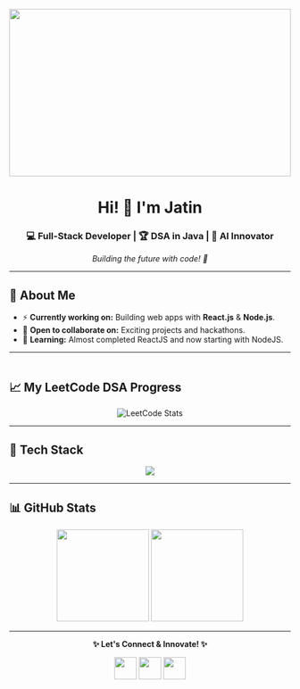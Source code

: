 <!-- Modern & Dynamic README -->

<!-- Animated Header -->
<p align="center">
  <img src="https://media.giphy.com/media/f3iwJFOVOwuy7K6FFw/giphy.gif" width="100%" height="300px" />
</p>

<h1 align="center">Hi! 👋 I'm Jatin</h1>
<h3 align="center">💻 Full-Stack Developer | 🏆 DSA in Java | 🤖 AI Innovator</h3>
<p align="center">
  <em>Building the future with code! 🚀</em>
</p>

---

## 🌟 About Me
- ⚡ **Currently working on:** Building web apps with **React.js** & **Node.js**.  
- 🤝 **Open to collaborate on:** Exciting projects and hackathons.  
- 🌱 **Learning:** Almost completed ReactJS and now starting with NodeJS.

---

<!-- Animated Divider -->
<p align="center">
  <img src="https://media.giphy.com/media/L8K62iTDkzGX6/giphy.gif" width="100%" height="4px" />
</p>

## 📈 My LeetCode DSA Progress
<p align="center">
  <img src="https://leetcard.jacoblin.cool/gJatin?theme=dark&font=Baloo%202&ext=heatmap&border=FFD700" alt="LeetCode Stats">
</p>

---

## 🎨 Tech Stack
<p align="center">
<img src="https://skillicons.dev/icons?i=java,c,python,html,css,js,react,nodejs,express,mongodb,mysql,git,github,docker&theme=light&perline=8" />
</p>

---

## 📊 GitHub Stats
<p align="center">
  <img src="https://github-readme-stats.vercel.app/api?username=jatin915&theme=radical&show_icons=true" height="165" />
  <img src="https://github-readme-streak-stats.herokuapp.com?user=jatin915&theme=radical&fire=FFD700&ring=ADFF2F" height="165" />
</p>

---

<p align="center">
  <b>✨ Let's Connect & Innovate! ✨</b>
</p>
<p align="center">
<a href="https://instagram.com/jatinn___17"><img src="https://skillicons.dev/icons?i=instagram" height="40"></a>
<a href="https://www.linkedin.com/in/jatin-gupta-aa6406374"><img src="https://skillicons.dev/icons?i=linkedin" height="40"></a>
<a href="mailto:gjatin278@gmail.com"><img src="https://skillicons.dev/icons?i=gmail" height="40"></a>
</p>
